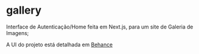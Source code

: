 # gallery
Interface de Autenticação/Home feita em Next.js, para um site de Galeria de Imagens;

A UI do projeto está detalhada em [Behance](https://www.behance.net/gallery/111662097/UI-Login-Gallery)

